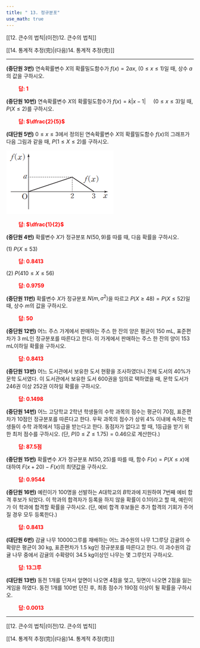 ```yaml
---
title: " 13. 정규분포"
use_math: true
---
```

[[12. 큰수의 법칙|(이전)12. 큰수의 법칙]] 

[[14. 통계적 추정(完)|(다음)14. 통계적 추정(完)]]

***

**(중단원 3번)** 연속확률변수 $X$의 확률밀도함수가 $f(x)=2ax$, $(0\le x\le 1)$일 때, 상수 $a$의 값을 구하시오.

**<span style="color: red;">$\qquad$답: $1$</span>**

**(중단원 10번)** 연속확률변수 $X$의 확률밀도함수가 $f(x)=k\lvert x-1\rvert\quad$ $(0\le x\le 3)$일 때, $P(X\le2)$를 구하시오.

**<span style="color: red;">$\qquad$답: $\dfrac{2}{5}$</span>**

**(대단원 5번)** $0\le x\le 3$에서 정의된 연속확률변수 $X$의 확률밀도함수 $f(x)$의 그래프가 다음 그림과 같을 때, $P(1\le X\le 2)$를 구하시오.

<img src="/assets/Pasted image 20240229202925.png"/>

**<span style="color: red;">$\qquad$답: $\dfrac{1}{2}$</span>**

**(중단원 4번)** 확률변수 $X$가 정규분포 $N(50, 9)$를 따를 때, 다음 확률을 구하시오.

(1) $P(X\le 53)$

**<span style="color: red;">$\qquad$답: $0.8413$</span>**

(2) $P(410\le X\le56)$

**<span style="color: red;">$\qquad$답: $0.9759$</span>**

**(중단원 11번)** 확률변수 $X$가 정규분포 $N(m, \sigma^2)$을 따르고 $P(X\ge48)=P(X\le52)$일 때, 상수 $m$의 값을 구하시오.

**<span style="color: red;">$\qquad$답: $50$</span>**

**(중단원 12번)** 어느 주스 가게에서 판매하는 주스 한 잔의 양은 평균이 150 mL, 표준편차가 3 mL인 정규분포를 따른다고 한다. 이 가게에서 판매하는 주스 한 잔의 양이 153 mL이하일 확률을 구하시오.

**<span style="color: red;">$\qquad$답: $0.8413$</span>**

**(중단원 13번)** 어느 도서관에서 보유한 도서 현황을 조사하였더니 전체 도서의 $40\%$가 문학 도서였다. 이 도서관에서 보유한 도서 600권을 임의로 택하였을 때, 문학 도서가 246권 이상 252권 이하일 확률을 구하시오. 

**<span style="color: red;">$\qquad$답: $0.1498$</span>**

**(중단원 14번)** 어느 고당학교 2학년 학생들의 수학 과목의 점수는 평균이 70점, 표준편차가 10점인 정규분포를 따른다고 한다. 우ᄒᆉᆨ 과목의 점수가 상위 $4\%$ 이내에 속하는 학생들이 수학 과목에서 1등급을 받는다고 한다. 동점자가 없다고 할 때, 1등급을 받기 위한 최저 점수를 구하시오. (단, $P(0\le Z\le 1.75)=0.46$으로 계산한다.)

**<span style="color: red;">$\qquad$답: $87.5$점</span>**

**(중단원 15번)** 확률변수 $X$가 정규분포 $N(50, 25)$를 따를 때, 함수 $F(x)=P(X\le x)$에 대하여 $F(x+20)-F(x)$의 최댓값을 구하시오.

**<span style="color: red;">$\qquad$답: $0.9544$</span>**

**(중단원 16번)** 예린이가 100명을 선발하는 $A$대학교의 $B$학과에 지원하여 7번째 예비 합격 후보가 되었다. 이 학과의 합격자가 등록을 하지 않을 확률이 0.1이라고 할 때, 예린이가 이 학과에 합격할 확률을 구하시오. (단, 예비 합격 후보들은 추가 합격의 기회가 주어질 경우 모두 등록한다.)

**<span style="color: red;">$\qquad$답: $0.8413$</span>**

**(대단원 6번)** 감귤 나무 10000그루를 재배하는 어느 과수원의 나무 1그루당 감귤의 수확량은 평균이 30 kg, 표준편차가 1.5 kg인 정규분포를 따른다고 한다. 이 과수원의 감귤 나무 중에서 감귤의 수확량이 34.5 kg이상인 나무는 몇 그루인지 구하시오.

**<span style="color: red;">$\qquad$답: $13$그루</span>**

**(대단원 13번)** 동전 1개를 던져서 앞면이 나오면 4점을 엋고, 뒷면이 나오면 2점을 잃는 게임을 하였다. 동전 1개를 100번 던진 후, 최종 점수가 190점 이상이 될 확률을 구하시오.

**<span style="color: red;">$\qquad$답: $0.0013$</span>**

***
[[12. 큰수의 법칙|(이전)12. 큰수의 법칙]] 

[[14. 통계적 추정(完)|(다음)14. 통계적 추정(完)]]